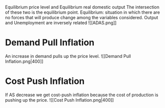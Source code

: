 Equilibrium price level and Equilibrium real domestic output The intersection of these two is the equilibrium point.
Equilibrium: situation in which there are no forces that will produce change among the variables considered.
Output and Unemployment are inversely related
![[ADAS.png]]
# Demand Pull Inflation 
An increase in demand pulls up the price level.
![[Demand Pull Inflation.png|400]]
# Cost Push Inflation
If AS decrease we get cost-push inflation because the cost of production is pushing up the price. 
![[Cost Push Inflation.png|400]]

